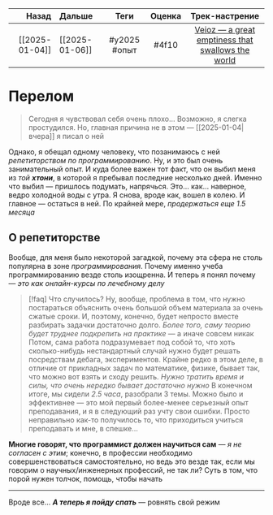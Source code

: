 |          Назад | Дальше         |     Теги     | Оценка |                                              Трек-настрение                                               |
| --------------:|:-------------- |:------------:|:------:|:---------------------------------------------------------------------------------------------------------:|
| [[2025-01-04]] | [[2025-01-06]] | #y2025 #опыт | #4f10  | [Veioz — a great emptiness that swallows the world](https://youtube.com/channel/UCRJdXklx85brgnOCvD7P8fg) |

# Перелом
> Сегодня я чувствовал себя очень плохо... Возможно, я слегка простудился. Но, главная причина не в этом — [[2025-01-04|вчера]] я писал о ней

Однако, я обещал одному человеку, что позанимаюсь с ней *репетиторством по программированию*. Ну, и это был очень занимательный опыт. И куда более важен тот факт, что он выбил меня из *той* ***хтони***, в которой я пребывал последние несколько дней. Именно что выбил — пришлось подумать, напрячься. Это... как... наверное, ведро холодной воды с утра. Я снова, вроде как, вошел в колею. И главное — остаться в ней. По крайней мере, *продержаться еще 1.5 месяца*

## О репетиторстве
Вообще, для меня было некоторой загадкой, почему эта сфера не столь популярна в зоне *программирования*. Почему именно учеба программированию везде столь изощренна. И теперь я понял почему — *это как онлайн-курсы по лечебному делу*

> [!faq] Что случилось?
> Ну, вообще, проблема в том, что нужно постараться объяснить очень большой объем материала за очень сжатые сроки. И, поэтому, конечно, будет непросто вместе разбирать задачки достаточно долго. *Более того, саму теорию будет труднее подкрепить на практике* — а иначе совсем никак
> Потом, сама работа подразумевает под собой то, что хоть сколько-нибудь нестандартный случай нужно будет решать посредствам дебага, экспериментов. Крайне редко в этом деле, в отличие от прикладных задач по математике, физике, бывает так, что можно вот взять и сходу решить. *Нужно тратить время и силы, что очень нередко бывает достаточно нужно*
> В конечном итоге, мы сидели *2.5 часа*, разобрали 3 темы. Можно было и эффективнее — это мой первый более-менее серьезный опыт преподавания, и я в следующий раз учту свои ошибки. Просто неправильно как-то получилось то, что приходиться учиться преподавать и мне, в спешке...

**Многие говорят, что программист должен научиться сам** — *я не согласен с этим*; конечно, в профессии необходимо совершенствоваться самостоятельно, но ведь это везде так, если мы говорим о научных/инженерных профессий, не так ли? Суть в том, что порой нужен толчок, помощь, чтобы начать

---

Вроде все... ***А теперь я пойду спать*** — ровнять свой режим